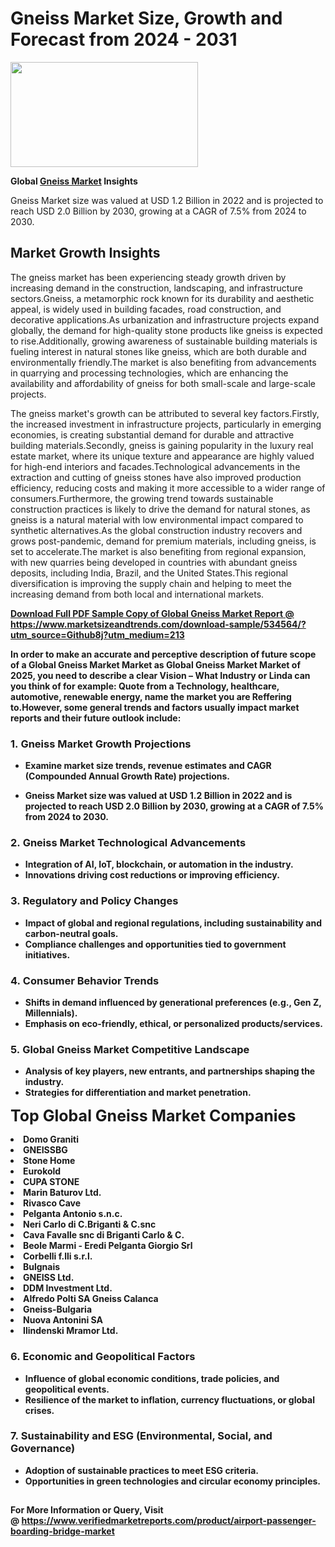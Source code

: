 <H1>Gneiss Market Size, Growth and Forecast from 2024 - 2031</H1><img class="aligncenter size-medium wp-image-584254" src="https://thirdeyenews.in/wp-content/uploads/2024/09/Global-Market-Research-300x168.jpeg" alt="" width="300" height="168" /><p><strong>Global&nbsp;<a href="https://www.marketsizeandtrends.com/download-sample/534564/?utm_source=Github8j?utm_medium=213">Gneiss Market</a> Insights</strong></p><p>Gneiss Market size was valued at USD 1.2 Billion in 2022 and is projected to reach USD 2.0 Billion by 2030, growing at a CAGR of 7.5% from 2024 to 2030.</p><p><h2>Market Growth Insights</h2> <p>The gneiss market has been experiencing steady growth driven by increasing demand in the construction, landscaping, and infrastructure sectors.Gneiss, a metamorphic rock known for its durability and aesthetic appeal, is widely used in building facades, road construction, and decorative applications.As urbanization and infrastructure projects expand globally, the demand for high-quality stone products like gneiss is expected to rise.Additionally, growing awareness of sustainable building materials is fueling interest in natural stones like gneiss, which are both durable and environmentally friendly.The market is also benefiting from advancements in quarrying and processing technologies, which are enhancing the availability and affordability of gneiss for both small-scale and large-scale projects.</p> <p><strong><a href="#"></a></strong></p> <p>The gneiss market's growth can be attributed to several key factors.Firstly, the increased investment in infrastructure projects, particularly in emerging economies, is creating substantial demand for durable and attractive building materials.Secondly, gneiss is gaining popularity in the luxury real estate market, where its unique texture and appearance are highly valued for high-end interiors and facades.Technological advancements in the extraction and cutting of gneiss stones have also improved production efficiency, reducing costs and making it more accessible to a wider range of consumers.Furthermore, the growing trend towards sustainable construction practices is likely to drive the demand for natural stones, as gneiss is a natural material with low environmental impact compared to synthetic alternatives.As the global construction industry recovers and grows post-pandemic, demand for premium materials, including gneiss, is set to accelerate.The market is also benefiting from regional expansion, with new quarries being developed in countries with abundant gneiss deposits, including India, Brazil, and the United States.This regional diversification is improving the supply chain and helping to meet the increasing demand from both local and international markets.</p> <p><strong><a href="#"></p><p><span class=""><strong>Download Full PDF Sample Copy of Global Gneiss Market Report</strong> @ <a href="https://www.marketsizeandtrends.com/download-sample/534564/?utm_source=Github8j?utm_medium=213" target="_blank">https://www.marketsizeandtrends.com/download-sample/534564/?utm_source=Github8j?utm_medium=213</a></span></p><p>In order to make an accurate and perceptive description of future scope of a Global&nbsp;Gneiss Market Market as Global&nbsp;Gneiss Market Market of 2025, you need to describe a clear Vision &ndash; What Industry or Linda can you think of for example: Quote from a Technology, healthcare, automotive, renewable energy, name the market you are Reffering to.However, some general trends and factors usually impact market reports and their future outlook include:</p><h3>1.&nbsp;<strong>Gneiss Market Growth Projections</strong></h3><ul><li>Examine market size trends, revenue estimates and CAGR (Compounded Annual Growth Rate) projections.</li><li><p>Gneiss Market size was valued at USD 1.2 Billion in 2022 and is projected to reach USD 2.0 Billion by 2030, growing at a CAGR of 7.5% from 2024 to 2030.</p></li></ul><h3>2.&nbsp;<strong>Gneiss Market Technological Advancements</strong></h3><ul><li>Integration of AI, IoT, blockchain, or automation in the industry.</li><li>Innovations driving cost reductions or improving efficiency.</li></ul><h3>3.&nbsp;<strong>Regulatory and Policy Changes</strong></h3><ul><li>Impact of global and regional regulations, including sustainability and carbon-neutral goals.</li><li>Compliance challenges and opportunities tied to government initiatives.</li></ul><h3>4.&nbsp;<strong>Consumer Behavior Trends</strong></h3><ul><li>Shifts in demand influenced by generational preferences (e.g., Gen Z, Millennials).</li><li>Emphasis on eco-friendly, ethical, or personalized products/services.</li></ul><h3>5.&nbsp;<strong>Global Gneiss Market Competitive Landscape</strong></h3><ul><li>Analysis of key players, new entrants, and partnerships shaping the industry.</li><li>Strategies for differentiation and market penetration.</li></ul><p data-pm-slice="1 1 []"><span style="color: inherit; font-family: inherit; font-size: 25px;">Top Global Gneiss Market Companies</span></p><div class="" data-test-id=""><p><li>Domo Graniti</li><li> GNEISSBG</li><li> Stone Home</li><li> Eurokold</li><li> CUPA STONE</li><li> Marin Baturov Ltd.</li><li> Rivasco Cave</li><li> Pelganta Antonio s.n.c.</li><li> Neri Carlo di C.Briganti & C.snc</li><li> Cava Favalle snc di Briganti Carlo & C.</li><li> Beole Marmi - Eredi Pelganta Giorgio Srl</li><li> Corbelli f.lli s.r.l.</li><li> Bulgnais</li><li> GNEISS Ltd.</li><li> DDM Investment Ltd.</li><li> Alfredo Polti SA Gneiss Calanca</li><li> Gneiss-Bulgaria</li><li> Nuova Antonini SA</li><li> Ilindenski Mramor Ltd.</li></p></div><h3>6.&nbsp;<strong>Economic and Geopolitical Factors</strong></h3><ul><li>Influence of global economic conditions, trade policies, and geopolitical events.</li><li>Resilience of the market to inflation, currency fluctuations, or global crises.</li></ul><h3>7.&nbsp;<strong>Sustainability and ESG (Environmental, Social, and Governance)</strong></h3><ul><li>Adoption of sustainable practices to meet ESG criteria.</li><li>Opportunities in green technologies and circular economy principles.</li></ul><h2><strong style="font-size: 14px;">For More Information or Query, Visit @&nbsp;</strong><a style="background-color: #ffffff; font-size: 14px;" href="https://www.marketsizeandtrends.com/report/gneiss-market/" target="_blank">https://www.verifiedmarketreports.com/product/airport-passenger-boarding-bridge-market</a></h2>